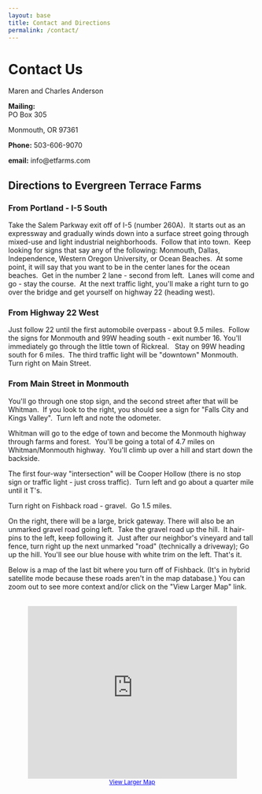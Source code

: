 ```yaml
---
layout: base
title: Contact and Directions
permalink: /contact/
---
```


<h1>Contact Us</h1>
<p>Maren and Charles Anderson</p>
<strong>Mailing:</strong> 
<br>PO Box 305

<p>Monmouth, OR 97361</p>

<p><strong>Phone:</strong> 503-606-9070</p>

<p><strong>email:</strong> info@etfarms.com</p>

<h2>Directions to Evergreen Terrace Farms </h2>
<h3>From Portland - I-5 South <br>

</h3>
<p>Take the Salem Parkway exit off of I-5 (number 260A).&nbsp; It starts out
as an expressway and gradually winds down into a surface street going through
mixed-use and light industrial neighborhoods. &nbsp;Follow that into
town.&nbsp; Keep looking for signs that say any of the following: Monmouth,
Dallas, Independence, Western Oregon University, or Ocean Beaches. &nbsp;At
some point, it will say that you want to be in the center lanes for the ocean
beaches. &nbsp;Get in the number 2 lane - second from left. &nbsp;Lanes will
come and go - stay the course. &nbsp;At the next traffic light, you'll make a
right turn to go over the bridge and get yourself on highway 22 (heading
west). <br> </p>

<h3>From Highway 22 West <br>
</h3>

<p>Just follow 22 until the first automobile overpass - about 9.5 miles.&nbsp; 
Follow the signs for Monmouth and 99W heading south - exit number 16.  
You'll immediately go through the little town of Rickreal. &nbsp;
Stay on 99W heading south for 6 miles.&nbsp; 
The third traffic light will be "downtown" Monmouth.&nbsp; 
Turn right on Main Street.&nbsp; <br>

</p>
<h3>From Main Street in Monmouth <br>
</h3>
<p>You'll go through one stop sign, and the second street after that will
be Whitman.&nbsp; If you look to the right, you should see a sign for
"Falls City and Kings Valley".&nbsp; Turn left and note the odometer. </p>

<p>Whitman will go to the edge of town and become the Monmouth highway
through farms and forest.&nbsp; You'll be going a total of 4.7 miles on
Whitman/Monmouth highway.&nbsp; You'll climb up over a hill and start down
the backside.&nbsp;</p>

<p>The first four-way "intersection" will be Cooper Hollow (there is no
stop sign or traffic light - just cross traffic).&nbsp; Turn left and go
about a quarter mile until it T's.&nbsp; </p>

<p>Turn right on Fishback road - gravel.&nbsp; Go 1.5 miles.&nbsp; 

On the right, there will be a large, brick gateway.  There will also
be an unmarked gravel road going left.&nbsp; 
Take the gravel road up the hill.&nbsp; It hair-pins to the left, keep
following it.&nbsp; Just after our neighbor's vineyard and tall fence, turn right up the next unmarked "road" (technically a
driveway); Go up the
hill. You'll see our blue house with white trim on the left. That's it.
</p>

<p>Below is a map of the last bit where you turn off of Fishback. (It's in
hybrid satellite mode because these roads aren't in the map database.) You can
zoom out to see more context and/or click on the "View Larger Map" link.</p>

<br>

<center>
<iframe width="425" height="350" frameborder="0" scrolling="no" marginheight="0" marginwidth="0" src="http://maps.google.com/maps/ms?ie=UTF8&amp;hl=en&amp;t=h&amp;om=1&amp;s=AARTsJrn8_P4Obgng02NfRKhyyQhtvTO9A&amp;msa=0&amp;msid=105011442651821914347.00000111ca7dc756f9f92&amp;ll=44.821344,-123.324344&amp;spn=0.010654,0.018239&amp;z=15&amp;output=embed"></iframe><br/><small><a href="http://maps.google.com/maps/ms?ie=UTF8&amp;hl=en&amp;t=h&amp;om=1&amp;msa=0&amp;msid=105011442651821914347.00000111ca7dc756f9f92&amp;ll=44.821344,-123.324344&amp;spn=0.010654,0.018239&amp;z=15&amp;source=embed" style="color:#0000FF;text-align:left">View Larger Map</a></small>
</center>

